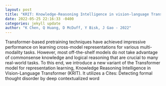 ```yaml
--- 
layout: post 
title: "KRIT: Knowledge-Reasoning Intelligence in vision-language Transformer" 
date: 2022-05-25 22:16:33 -0400 
categories: jekyll update 
author: "K Chen, Q Huang, D McDuff, Y Bisk, J Gao - 2022" 
--- 
```

Transformer-based pretraining techniques have achieved impressive performance on learning cross-model representations for various multi-modality tasks. However, most off-the-shelf models do not take advantage of commonsense knowledge and logical reasoning that are crucial to many real-world tasks. To this end, we introduce a new variant of the Transformer model for representation learning, Knowledge Reasoning Intelligence in Vision-Language Transformer (KRIT). It utilizes a Cites: Detecting formal thought disorder by deep contextualized word